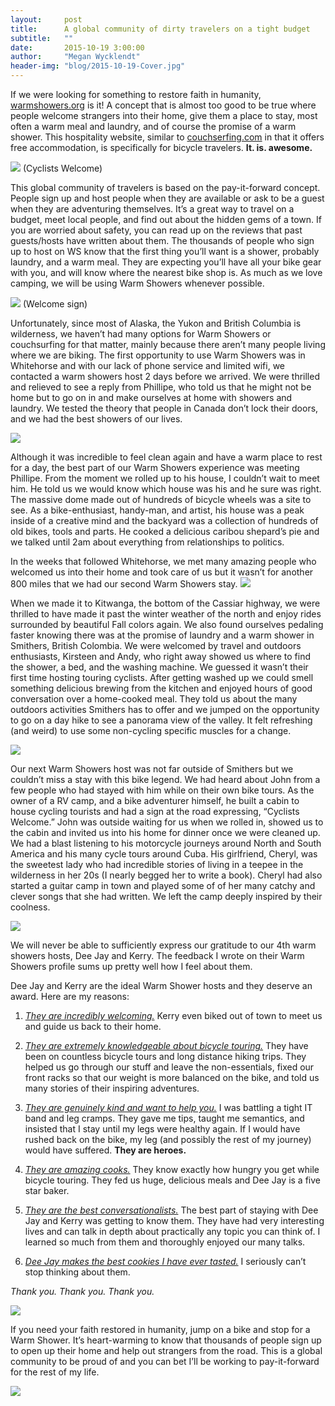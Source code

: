 ```yaml
---
layout:     post
title:      A global community of dirty travelers on a tight budget
subtitle:   ""
date:       2015-10-19 3:00:00
author:     "Megan Wycklendt"
header-img: "blog/2015-10-19-Cover.jpg"
---
```


If we were looking for something to restore faith in humanity, [warmshowers.org](http://warmshowers.org) is it! A concept that is almost too good to be true where people welcome strangers into their home, give them a place to stay, most often a warm meal and laundry, and of course the promise of a warm shower. This hospitality website, similar to [couchserfing.com](http://couchsurfing.com) in that it offers free accommodation, is specifically for bicycle travelers. **It. is. awesome.**

<img class="img-responsive center-block" src ="{{ site.url }}/blog/2015-10-19-Cyclists-Welcome.jpg"/>
(Cyclists Welcome)

This global community of travelers is based on the pay-it-forward concept. People sign up and host people when they are available or ask to be a guest when they are adventuring themselves.  It’s a great way to travel on a budget, meet local people, and find out about the hidden gems of a town. If you are worried about safety, you can read up on the reviews that past guests/hosts have written about them. The thousands of people who sign up to host on WS know that the first thing you’ll want is a
shower, probably laundry, and a warm meal. They are expecting you’ll have all your bike gear with you, and will know where the nearest bike shop is. As much as we love camping, we will be using Warm Showers whenever possible.

<img class="img-responsive center-block" src ="{{ site.url }}/blog/2015-10-19-Welcome.jpg"/>
(Welcome sign)

Unfortunately, since most of Alaska, the Yukon and British Columbia is wilderness, we haven’t had many options for Warm Showers or couchsurfing for that matter, mainly because there aren’t many people living where we are biking. The first opportunity to use Warm Showers was in Whitehorse and with our lack of phone service and limited wifi, we contacted a warm showers host 2 days before we arrived. We were thrilled and relieved to see a reply from Phillipe, who told us that he might not be home
but to go on in and make ourselves at home with showers and laundry. We tested the theory that people in Canada don’t lock their doors, and we had the best showers of our lives.

<img class="img-responsive center-block" src ="{{ site.url }}/blog/2015-10-19-Phillipe.jpg"/>

Although it was incredible to feel clean again and have a warm place to rest for a day, the best part of our Warm Showers experience was meeting Phillipe. From the moment we rolled up to his house, I couldn’t wait to meet him. He told us we would know which house was his and he sure was right. The massive dome made out of hundreds of bicycle wheels was a site to see. As a bike-enthusiast, handy-man, and artist, his house was a peak inside of a creative mind and the backyard was a collection of
hundreds of old bikes, tools and parts. He cooked a delicious caribou shepard’s pie and we talked until 2am about everything from relationships to politics.

In the weeks that followed Whitehorse, we met many amazing people who welcomed us into their home and took care of us but it wasn’t for another 800 miles that we had our second Warm Showers stay.
<img class="img-responsive center-block" src ="{{ site.url }}/blog/2015-10-19-Hwy.jpg"/>

When we made it to Kitwanga, the bottom of the Cassiar highway, we were thrilled to have made it past the winter weather of the north and enjoy rides surrounded by beautiful Fall colors again. We also found ourselves pedaling faster knowing there was at the promise of laundry and a warm shower in Smithers, British Colombia. We were welcomed by travel and outdoors enthusiasts, Kirsteen and Andy, who right away showed us where to find the shower, a bed, and the washing machine. We guessed it
wasn’t their first time hosting touring cyclists. After getting washed up we could smell something delicious brewing from the kitchen and enjoyed hours of good conversation over a home-cooked meal. They told us about the many outdoors activities Smithers has to offer and we jumped on the opportunity to go on a day hike to see a panorama view of the valley. It felt refreshing (and weird) to use some non-cycling specific muscles for a change.

<img class="img-responsive center-block" src ="{{ site.url }}/blog/2015-10-19-Hike.jpg"/>

Our next Warm Showers host was not far outside of Smithers but we couldn’t miss a stay with this bike legend. We had heard about John from a few people who had stayed with him while on their own bike tours. As the owner of a RV camp, and a bike adventurer himself, he built a cabin to house cycling tourists and had a sign at the road expressing, “Cyclists Welcome.” John was outside waiting for us when we rolled in, showed us to the cabin and invited us into his home for dinner once we were
cleaned up. We had a blast listening to his motorcycle journeys around North and South America and his many cycle tours around Cuba. His girlfriend, Cheryl, was the sweetest lady who had incredible stories of living in a teepee in the wilderness in her 20s (I nearly begged her to write a book). Cheryl had also started a guitar camp in town and played some of of her many catchy and clever songs that she had written. We left the camp deeply inspired by their coolness.

<img class="img-responsive center-block" src ="{{ site.url }}/blog/2015-10-19-John.jpg"/>

We will never be able to sufficiently express our gratitude to our 4th warm showers hosts, Dee Jay and Kerry. The feedback I wrote on their Warm Showers profile sums up pretty well how I feel about them.

Dee Jay and Kerry are the ideal Warm Shower hosts and they deserve an award. Here are my reasons:

 1. *<u>They are incredibly welcoming.</u>* Kerry even biked out of town to meet us and guide us back to their home.

 2. *<u>They are extremely knowledgeable about bicycle touring.</u>* They have been on countless bicycle tours and long distance hiking trips. They helped us go through our stuff and leave the non-essentials, fixed our front racks so that our weight is more balanced on the bike, and told us many stories of their inspiring adventures.

 3. *<u>They are genuinely kind and want to help you.</u>* I was battling a tight IT band and leg cramps. They gave me tips, taught me semantics, and insisted that I stay until my legs were healthy again. If I would have rushed back on the bike, my leg (and possibly the rest of my journey) would have suffered. **They are heroes.**

 4. *<u>They are amazing cooks.</u>* They know exactly how hungry you get while bicycle touring. They fed us huge, delicious meals and Dee Jay is a five star baker.

 5. *<u>They are the best conversationalists.</u>* The best part of staying with Dee Jay and Kerry was getting to know them. They have had very interesting lives and can talk in depth about practically any topic you can think of. I learned so much from them and thoroughly enjoyed our many talks.

 5. *<u>Dee Jay makes the best cookies I have ever tasted.</u>* I seriously can’t stop thinking about them.

*Thank you. Thank you. Thank you.*

<img class="img-responsive center-block" src ="{{ site.url }}/blog/2015-10-19-Packers.jpg"/>

If you need your faith restored in humanity, jump on a bike and stop for a Warm Shower. It’s heart-warming to know that thousands of people sign up to open up their home and help out strangers from the road. This is a global community to be proud of and you can bet I’ll be working to pay-it-forward for the rest of my life.

<img class="img-responsive center-block" src ="{{ site.url }}/blog/2015-10-19-Dome.jpg"/>
